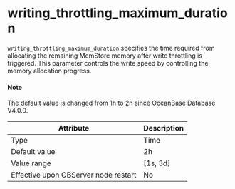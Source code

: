 # writing_throttling_maximum_duration


`writing_throttling_maximum_duration` specifies the time required from allocating the remaining MemStore memory after write throttling is triggered. This parameter controls the write speed by controlling the memory allocation progress.

<main id="notice" type='explain'>
  <h4>Note</h4>
  <p>The default value is changed from 1h to 2h since OceanBase Database V4.0.0. </p>
</main>


| **Attribute** | **Description** |
|------------------|------------|
| Type | Time |
| Default value | 2h |
| Value range | \[1s, 3d\] |
| Effective upon OBServer node restart | No |


